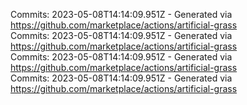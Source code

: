 Commits: 2023-05-08T14:14:09.951Z - Generated via https://github.com/marketplace/actions/artificial-grass
<br>
Commits: 2023-05-08T14:14:09.951Z - Generated via https://github.com/marketplace/actions/artificial-grass
<br>
Commits: 2023-05-08T14:14:09.951Z - Generated via https://github.com/marketplace/actions/artificial-grass
<br>
Commits: 2023-05-08T14:14:09.951Z - Generated via https://github.com/marketplace/actions/artificial-grass
<br>
